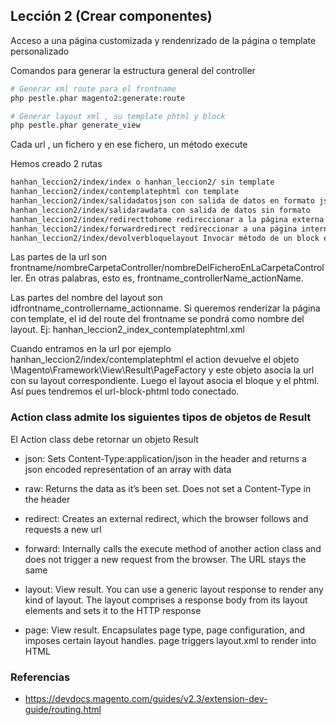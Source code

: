 ## Lección 2 (Crear componentes)

Acceso a una página customizada y rendenrizado de la página o template personalizado

Comandos para generar la estructura general del controller
````bash
# Generar xml route para el frontname
php pestle.phar magento2:generate:route

# Generar layout xml , su template phtml y block
php pestle.phar generate_view
````
Cada url , un fichero y en ese fichero, un método execute

Hemos creado 2 rutas

````bash
hanhan_leccion2/index/index o hanhan_leccion2/ sin template
hanhan_leccion2/index/contemplatephtml con template
hanhan_leccion2/index/salidadatosjson con salida de datos en formato json
hanhan_leccion2/index/salidarawdata con salida de datos sin formato
hanhan_leccion2/index/redirecttohome redireccionar a la página externa ó página home
hanhan_leccion2/index/forwardredirect redireccionar a una página interna de magento sin cambiar de url
hanhan_leccion2/index/devolverbloquelayout Invocar método de un block en el controlador
````

Las partes de la url son frontname/nombreCarpetaController/nombreDelFicheroEnLaCarpetaController. En otras palabras, esto es, frontname_controllerName_actionName.

Las partes del nombre del layout son idfrontname_controllername_actionname.
Si queremos renderizar la página con template, el id del route del frontname se pondrá como nombre del layout. Ej: hanhan_leccion2_index_contemplatephtml.xml

Cuando entramos en la url por ejemplo hanhan_leccion2/index/contemplatephtml el action devuelve el objeto \Magento\Framework\View\Result\PageFactory y este objeto asocia la url con su layout correspondiente. Luego el layout asocia el bloque y el phtml.
Así pues  tendremos el url-block-phtml todo conectado. 

### Action class admite los siguientes tipos de objetos de Result

El Action class debe retornar un objeto Result

- json: Sets Content-Type:application/json in the header and returns a json encoded representation of an array with data

- raw: Returns the data as it’s been set. Does not set a Content-Type in the header

- redirect: Creates an external redirect, which the browser follows and requests a new url

- forward: Internally calls the execute method of another action class and does not trigger a new request from the browser. The URL stays the same

- layout: View result. You can use a generic layout response to render any kind of layout. The layout comprises a response body from its layout elements and sets it to the HTTP response

- page: View result. Encapsulates page type, page configuration, and imposes certain layout handles. page triggers layout.xml to render into HTML

### Referencias

- https://devdocs.magento.com/guides/v2.3/extension-dev-guide/routing.html